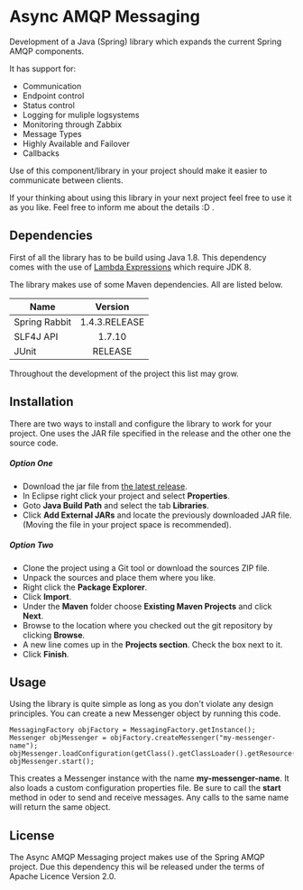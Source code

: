# Async AMQP Messaging
Development of a Java (Spring) library which expands the current Spring AMQP components.

It has support for:
* Communication
* Endpoint control
* Status control
* Logging for muliple logsystems
* Monitoring through Zabbix
* Message Types
* Highly Available and Failover
* Callbacks

Use of this component/library in your project should make it easier to communicate between clients.

If your thinking about using this library in your next project feel free to use it as you like. Feel free to inform me about the details :D .

Dependencies
---
First of all the library has to be build using Java 1.8.
This dependency comes with the use of [Lambda Expressions](http://www.oracle.com/webfolder/technetwork/tutorials/obe/java/Lambda-QuickStart/index.html#overview) which require JDK 8.

The library makes use of some Maven dependencies.
All are listed below.

| Name          | Version        |
| ------------- |:--------------:|
| Spring Rabbit | 1.4.3.RELEASE  |
| SLF4J API     | 1.7.10         |
| JUnit			| RELEASE        |

Throughout the development of the project this list may grow.

Installation
---
There are two ways to install and configure the library to work for your project.
One uses the JAR file specified in the release and the other one the source code.

##### Option One
* Download the jar file from [the latest release](https://github.com/MaxxtonGroup/async-amqp-messaging/releases).
* In Eclipse right click your project and select **Properties**.
* Goto **Java Build Path** and select the tab **Libraries**.
* Click **Add External JARs** and locate the previously downloaded JAR file. (Moving the file in your project space is recommended).

##### Option Two
* Clone the project using a Git tool or download the sources ZIP file.
* Unpack the sources and place them where you like.
* Right click the **Package Explorer**.
* Click **Import**.
* Under the **Maven** folder choose **Existing Maven Projects** and click **Next**.
* Browse to the location where you checked out the git repository by clicking **Browse**.
* A new line comes up in the **Projects section**. Check the box next to it.
* Click **Finish**.

Usage
---
Using the library is quite simple as long as you don't violate any design principles.
You can create a new Messenger object by running this code.
```
MessagingFactory objFactory = MessagingFactory.getInstance();
Messenger objMessenger = objFactory.createMessenger("my-messenger-name");
objMessenger.loadConfiguration(getClass().getClassLoader().getResource("custom.properties").getPath());
objMessenger.start();
```
This creates a Messenger instance with the name **my-messenger-name**.
It also loads a custom configuration properties file.
Be sure to call the **start** method in oder to send and receive messages.
Any calls to the same name will return the same object.

License
---
The Async AMQP Messaging project makes use of the Spring AMQP project. Due this dependency this wil be released under the terms of Apache Licence Version 2.0.